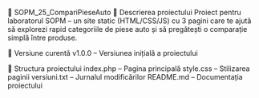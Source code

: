 🚀 SOPM_25_CompariPieseAuto
📌 Descrierea proiectului
Proiect pentru laboratorul SOPM – un site static (HTML/CSS/JS) cu 3 pagini care te ajută să explorezi rapid categoriile de piese auto și să pregătești o comparație simplă între produse.

🧪 Versiune curentă
v1.0.0 – Versiunea inițială a proiectului

📁 Structura proiectului
index.php – Pagina principală
style.css – Stilizarea paginii
versiuni.txt – Jurnalul modificărilor
README.md – Documentația proiectului